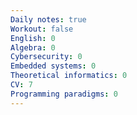 ```yaml
---
Daily notes: true
Workout: false
English: 0
Algebra: 0
Cybersecurity: 0
Embedded systems: 0
Theoretical informatics: 0
CV: 7
Programming paradigms: 0
---
```




